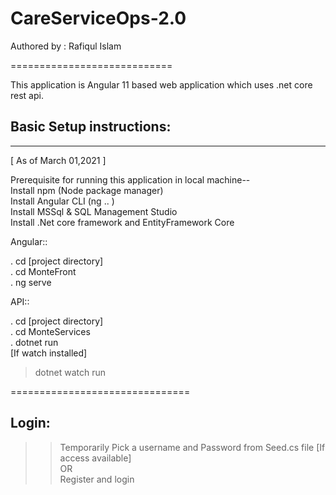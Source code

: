 # CareServiceOps-2.0


Authored by : Rafiqul Islam

============================

This application is Angular 11 based web application which uses .net core rest api. 


## Basic Setup instructions:
   -------------------------
  [ As of March 01,2021 ]

Prerequisite for running this application in local machine-- </br>
Install npm (Node package manager) </br>
Install Angular CLI (ng .. ) </br>
Install MSSql & SQL Management Studio </br>
Install .Net core framework and EntityFramework Core </br>

Angular::

. cd [project directory] </br>
. cd MonteFront </br>
. ng serve </br>

API::

. cd [project directory] </br>
. cd MonteServices </br>
. dotnet run </br>
 [If watch installed]
>dotnet watch run

===============================

Login:
-------------------------------

>> Temporarily Pick a username and Password from Seed.cs file [If access available] </br>
OR </br>
>> Register and login


